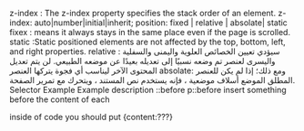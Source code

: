 z-index : The z-index property specifies the stack order of an element.
z-index: auto|number|initial|inherit;
position: fixed | relative | absolate| static 
fixex : means it always stays in the same place even if the page is scrolled.
static :Static positioned elements are not affected by the top, bottom, left, and right properties.
relative : سيؤدي تعيين الخصائص العلوية واليمنى والسفلية واليسرى لعنصر تم وضعه نسبيًا إلى تعديله بعيدًا عن موضعه الطبيعي. لن يتم تعديل المحتوى الآخر ليناسب أي فجوة يتركها العنصر
absolate: ومع ذلك؛ إذا لم يكن للعنصر المطلق الموضع أسلاف موضعية ، فإنه يستخدم نص المستند ، ويتحرك مع تمرير الصفحة.
Selector	Example	Example description
::before    p::before    insert something before the content of each <p>
inside of code you should put {content:???}

